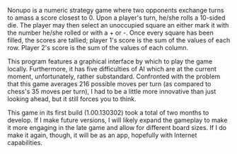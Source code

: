 Nonupo is a numeric strategy game where two opponents exchange turns to amass a score closest to 0. Upon a player's turn, he/she rolls a 10-sided die. The player may then select an unoccupied square an either mark it with the number he/she rolled or with a + or -. Once every square has been filled, the scores are tallied; player 1's score is the sum of the values of each row. Player 2's score is the sum of the values of each column.

This program features a graphical interface by which to play the game locally. Furthermore, it has five difficulties of AI which are at the current moment, unfortunately, rather substandard. Confronted with the problem that this game averages 216 possible moves per turn (as compared to chess's 35 moves per turn), I had to be a little more innovative than just looking ahead, but it still forces you to think.

This game in its first build (1.00.130302) took a total of two months to develop. If I make future versions, I will likely expand the gameplay to make it more engaging in the late game and allow for different board sizes. If I do make it again, though, it will be as an app, hopefully with Internet capabilities.
